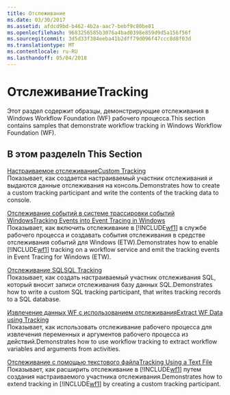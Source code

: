 ```yaml
---
title: Отслеживание
ms.date: 03/30/2017
ms.assetid: afdcd9bd-b462-4b2a-aac7-bebf9c80be81
ms.openlocfilehash: 9683256585b3076a4bad0398e859d9d5a156f56f
ms.sourcegitcommit: 3d5d33f384eeba41b2dff79d096f47ccc8d8f03d
ms.translationtype: MT
ms.contentlocale: ru-RU
ms.lasthandoff: 05/04/2018
---
```

# <a name="tracking"></a><span data-ttu-id="ee1ee-102">Отслеживание</span><span class="sxs-lookup"><span data-stu-id="ee1ee-102">Tracking</span></span>
<span data-ttu-id="ee1ee-103">Этот раздел содержит образцы, демонстрирующие отслеживания в Windows Workflow Foundation (WF) рабочего процесса.</span><span class="sxs-lookup"><span data-stu-id="ee1ee-103">This section contains samples that demonstrate workflow tracking in Windows Workflow Foundation (WF).</span></span>  
  
## <a name="in-this-section"></a><span data-ttu-id="ee1ee-104">В этом разделе</span><span class="sxs-lookup"><span data-stu-id="ee1ee-104">In This Section</span></span>  
 [<span data-ttu-id="ee1ee-105">Настраиваемое отслеживание</span><span class="sxs-lookup"><span data-stu-id="ee1ee-105">Custom Tracking</span></span>](../../../../docs/framework/windows-workflow-foundation/samples/custom-tracking.md)  
 <span data-ttu-id="ee1ee-106">Показывает, как создается настраиваемый участник отслеживания и выдаются данные отслеживания на консоль.</span><span class="sxs-lookup"><span data-stu-id="ee1ee-106">Demonstrates how to create a custom tracking participant and write the contents of the tracking data to console.</span></span>  
  
 [<span data-ttu-id="ee1ee-107">Отслеживание событий в системе трассировки событий Windows</span><span class="sxs-lookup"><span data-stu-id="ee1ee-107">Tracking Events into Event Tracing in Windows</span></span>](../../../../docs/framework/windows-workflow-foundation/samples/tracking-events-into-event-tracing-in-windows.md)  
 <span data-ttu-id="ee1ee-108">Показывает, как включить отслеживание в [!INCLUDE[wf1](../../../../includes/wf1-md.md)] в службе рабочего процесса и создавать события отслеживания в средстве отслеживания событий для Windows (ETW).</span><span class="sxs-lookup"><span data-stu-id="ee1ee-108">Demonstrates how to enable [!INCLUDE[wf1](../../../../includes/wf1-md.md)] tracking on a workflow service and emit the tracking events in Event Tracing for Windows (ETW).</span></span>  
  
 [<span data-ttu-id="ee1ee-109">Отслеживание SQL</span><span class="sxs-lookup"><span data-stu-id="ee1ee-109">SQL Tracking</span></span>](../../../../docs/framework/windows-workflow-foundation/samples/sql-tracking.md)  
 <span data-ttu-id="ee1ee-110">Показывает, как создать настраиваемый участник отслеживания SQL, который вносит записи отслеживания базу данных SQL.</span><span class="sxs-lookup"><span data-stu-id="ee1ee-110">Demonstrates how to write a custom SQL tracking participant, that writes tracking records to a SQL database.</span></span>  
  
 [<span data-ttu-id="ee1ee-111">Извлечение данных WF с использованием отслеживания</span><span class="sxs-lookup"><span data-stu-id="ee1ee-111">Extract WF Data using Tracking</span></span>](../../../../docs/framework/windows-workflow-foundation/samples/extract-wf-data-using-tracking.md)  
 <span data-ttu-id="ee1ee-112">Показывает, как использовать отслеживание рабочего процесса для извлечения переменных и аргументов рабочего процесса из действий.</span><span class="sxs-lookup"><span data-stu-id="ee1ee-112">Demonstrates how to use workflow tracking to extract workflow variables and arguments from activities.</span></span>  
  
 [<span data-ttu-id="ee1ee-113">Отслеживание с помощью текстового файла</span><span class="sxs-lookup"><span data-stu-id="ee1ee-113">Tracking Using a Text File</span></span>](../../../../docs/framework/windows-workflow-foundation/samples/tracking-using-a-text-file.md)  
 <span data-ttu-id="ee1ee-114">Показывает, как расширить отслеживание в [!INCLUDE[wf1](../../../../includes/wf1-md.md)] путем создания настраиваемого участника отслеживания.</span><span class="sxs-lookup"><span data-stu-id="ee1ee-114">Demonstrates how to extend tracking in [!INCLUDE[wf1](../../../../includes/wf1-md.md)] by creating a custom tracking participant.</span></span>

